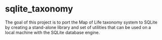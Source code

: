 # sqlite_taxonomy

The goal of this project is to port the Map of Life taxonomy system to SQLite by creating a stand-alone library and set of utilities that can be used on a local machine with the SQLite database engine.

